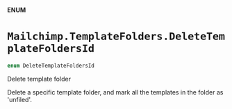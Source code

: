**ENUM**

# `Mailchimp.TemplateFolders.DeleteTemplateFoldersId`

```swift
enum DeleteTemplateFoldersId
```

Delete template folder

Delete a specific template folder, and mark all the templates in the folder as 'unfiled'.
